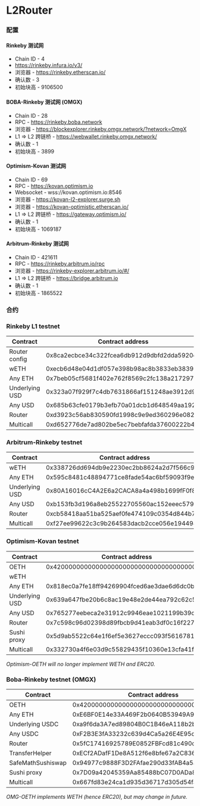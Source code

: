 # L2Router
### 配置

#### Rinkeby 测试网
- Chain ID - 4
- https://rinkeby.infura.io/v3/
- 浏览器 - https://rinkeby.etherscan.io/
- 确认数 - 3
- 初始块高 - 9106500

#### BOBA-Rinkeby 测试网 (OMGX)
- Chain ID - 28
- RPC - https://rinkeby.boba.network
- 浏览器 - https://blockexplorer.rinkeby.omgx.network/?network=OmgX
- L1 => L2 跨链桥 - https://webwallet.rinkeby.omgx.network/
- 确认数 - 1
- 初始块高 - 3899

#### Optimism-Kovan 测试网
- Chain ID - 69
- RPC - https://kovan.optimism.io
- Websocket - wss://kovan.optimism.io:8546
- 浏览器 - https://kovan-l2-explorer.surge.sh
- 浏览器 - https://kovan-optimistic.etherscan.io/
- L1 => L2 跨链桥 - https://gateway.optimism.io/
- 确认数 - 1
- 初始块高 - 1069187

#### Arbitrum-Rinkeby 测试网
- Chain ID - 421611
- RPC - https://rinkeby.arbitrum.io/rpc
- 浏览器 - https://rinkeby-explorer.arbitrum.io/#/
- L1 => L2 跨链桥 - https://bridge.arbitrum.io
- 确认数 - 1
- 初始块高 - 1865522

### 合约
### Rinkeby L1 testnet
| Contract | Contract address |
| - | - |
| Router config | 0x8ca2ecbce34c322fcea6db912d9dbfd2dda5920d |
| wETH | 0xecb6d48e04d1df057e398b98ac8b3833eb3839ec |
| Any ETH | 0x7beb05cf5681f402e762f8569c2fc138a2172978 |
| Underlying USD | 0x323a07f929f7c4db7631866af151248ae3912d98 |
| Any USD | 0x685b63cfe0179b3efb70a01dcb1d648549aa192d |
| Router | 0xd3923c56ab830590fd1998c9e9ed360296e082fc |
| Multicall | 0xd652776de7ad802be5ec7bebfafda37600222b48 |

### Arbitrum-Rinkeby testnet
| Contract | Contract address |
| - | - |
| wETH | 0x338726dd694db9e2230ec2bb8624a2d7f566c96d |
| Any ETH | 0x595c8481c48894771ce8fade54ac6bf59093f9e8 |
| Underlying USD | 0x80A16016cC4A2E6a2CACA8a4a498b1699fF0f844 |
| Any USD | 0xb153fb3d196a8eb25522705560ac152eeec57901 |
| Router | 0xcb58418aa51ba525aef0fe474109c0354d844b7c |
| Multicall | 0xf27ee99622c3c9b264583dacb2cce056e194494f |

### Optimism-Kovan testnet
| Contract | Contract address |
| - | - |
| OETH | 0x4200000000000000000000000000000000000006 |
| wETH ||
| Any ETH | 0x818ec0a7fe18ff94269904fced6ae3dae6d6dc0b |
| Underlying USD | 0x639a647fbe20b6c8ac19e48e2de44ea792c62c5c |
| Any USD | 0x765277eebeca2e31912c9946eae1021199b39c61 |
| Router | 0x7c598c96d02398d89fbcb9d41eab3df0c16f227d |
| Sushi proxy | 0x5d9ab5522c64e1f6ef5e3627eccc093f56167818 |
| Multicall | 0x332730a4f6e03d9c55829435f10360e13cfa41ff |

*Optimism-OETH will no longer implement WETH and ERC20.*

### Boba-Rinkeby testnet (OMGX)
| Contract | Contract address |
| - | - |
| OETH | 0x4200000000000000000000000000000000000006 |
| Any ETH | 0xE6BF0E14e33A469F2b0640B53949A9F90E675135 |
| Underlying USDC | 0xa9f6da3A7ed89804B0C1B46eA118b2bcd77A2823 |
| Any USDC | 0xF2B3E3fA33232c639d4Ca5a26E4E95c490417C84 |
| Router | 0x5fC17416925789E0852FBFcd81c490ca4abc51F9 |
| TransferHelper | 0xECf2ADafF1De8A512f6e8bfe67a2C836EDb25Da3 |
| SafeMathSushiswap | 0x94977c9888F3D2FAfae290d33fAB4a5a598AD764 |
| Sushi proxy | 0x7D09a42045359Aa85488bC07D0ADa83E22d50017 |
| Multicall | 0x667fd83e24ca1d935d36717d305d54fa0cac991c |

*OMG-OETH implements WETH (hence ERC20), but may change in future.*
